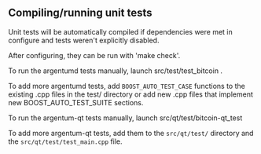 Compiling/running unit tests
------------------------------------

Unit tests will be automatically compiled if dependencies were met in configure
and tests weren't explicitly disabled.

After configuring, they can be run with 'make check'.

To run the argentumd tests manually, launch src/test/test_bitcoin .

To add more argentumd tests, add `BOOST_AUTO_TEST_CASE` functions to the existing
.cpp files in the test/ directory or add new .cpp files that
implement new BOOST_AUTO_TEST_SUITE sections.

To run the argentum-qt tests manually, launch src/qt/test/bitcoin-qt_test

To add more argentum-qt tests, add them to the `src/qt/test/` directory and
the `src/qt/test/test_main.cpp` file.
